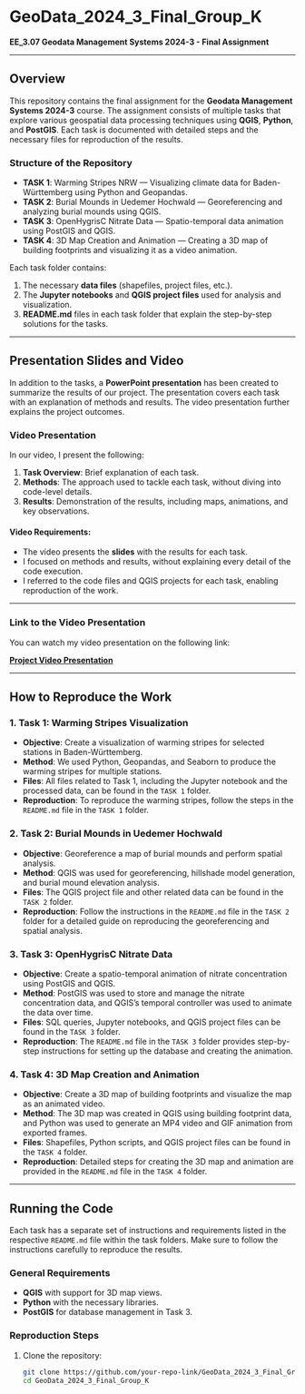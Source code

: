 # GeoData_2024_3_Final_Group_K

**EE_3.07 Geodata Management Systems 2024-3 - Final Assignment**

---

## Overview

This repository contains the final assignment for the **Geodata Management Systems 2024-3** course. The assignment consists of multiple tasks that explore various geospatial data processing techniques using **QGIS**, **Python**, and **PostGIS**. Each task is documented with detailed steps and the necessary files for reproduction of the results.

### Structure of the Repository

- **TASK 1**: Warming Stripes NRW — Visualizing climate data for Baden-Württemberg using Python and Geopandas.
- **TASK 2**: Burial Mounds in Uedemer Hochwald — Georeferencing and analyzing burial mounds using QGIS.
- **TASK 3**: OpenHygrisC Nitrate Data — Spatio-temporal data animation using PostGIS and QGIS.
- **TASK 4**: 3D Map Creation and Animation — Creating a 3D map of building footprints and visualizing it as a video animation.

Each task folder contains:
1. The necessary **data files** (shapefiles, project files, etc.).
2. The **Jupyter notebooks** and **QGIS project files** used for analysis and visualization.
3. **README.md** files in each task folder that explain the step-by-step solutions for the tasks.

---

## Presentation Slides and Video

In addition to the tasks, a **PowerPoint presentation** has been created to summarize the results of our project. The presentation covers each task with an explanation of methods and results. The video presentation further explains the project outcomes.

### Video Presentation

In our video, I present the following:
1. **Task Overview**: Brief explanation of each task.
2. **Methods**: The approach used to tackle each task, without diving into code-level details.
3. **Results**: Demonstration of the results, including maps, animations, and key observations.

#### Video Requirements:

- The video presents the **slides** with the results for each task.
- I focused on methods and results, without explaining every detail of the code execution.
- I referred to the code files and QGIS projects for each task, enabling reproduction of the work.

---

### Link to the Video Presentation

You can watch my video presentation on the following link:

**[Project Video Presentation]([https://docs.google.com/presentation/d/1C_wXOnQQlhiCtxF2rJVxQ3R26xuAwhHK/edit?usp=drivesdk&ouid=114530524064471632044&rtpof=true&sd=true])**

---

## How to Reproduce the Work

### 1. Task 1: Warming Stripes Visualization
- **Objective**: Create a visualization of warming stripes for selected stations in Baden-Württemberg.
- **Method**: We used Python, Geopandas, and Seaborn to produce the warming stripes for multiple stations.
- **Files**: All files related to Task 1, including the Jupyter notebook and the processed data, can be found in the `TASK 1` folder.
- **Reproduction**: To reproduce the warming stripes, follow the steps in the `README.md` file in the `TASK 1` folder.

### 2. Task 2: Burial Mounds in Uedemer Hochwald
- **Objective**: Georeference a map of burial mounds and perform spatial analysis.
- **Method**: QGIS was used for georeferencing, hillshade model generation, and burial mound elevation analysis.
- **Files**: The QGIS project file and other related data can be found in the `TASK 2` folder.
- **Reproduction**: Follow the instructions in the `README.md` file in the `TASK 2` folder for a detailed guide on reproducing the georeferencing and spatial analysis.

### 3. Task 3: OpenHygrisC Nitrate Data
- **Objective**: Create a spatio-temporal animation of nitrate concentration using PostGIS and QGIS.
- **Method**: PostGIS was used to store and manage the nitrate concentration data, and QGIS’s temporal controller was used to animate the data over time.
- **Files**: SQL queries, Jupyter notebooks, and QGIS project files can be found in the `TASK 3` folder.
- **Reproduction**: The `README.md` file in the `TASK 3` folder provides step-by-step instructions for setting up the database and creating the animation.

### 4. Task 4: 3D Map Creation and Animation
- **Objective**: Create a 3D map of building footprints and visualize the map as an animated video.
- **Method**: The 3D map was created in QGIS using building footprint data, and Python was used to generate an MP4 video and GIF animation from exported frames.
- **Files**: Shapefiles, Python scripts, and QGIS project files can be found in the `TASK 4` folder.
- **Reproduction**: Detailed steps for creating the 3D map and animation are provided in the `README.md` file in the `TASK 4` folder.

---

## Running the Code

Each task has a separate set of instructions and requirements listed in the respective `README.md` file within the task folders. Make sure to follow the instructions carefully to reproduce the results.

### General Requirements
- **QGIS** with support for 3D map views.
- **Python** with the necessary libraries.
- **PostGIS** for database management in Task 3.

### Reproduction Steps
1. Clone the repository:
   ```bash
   git clone https://github.com/your-repo-link/GeoData_2024_3_Final_Group_K.git
   cd GeoData_2024_3_Final_Group_K
